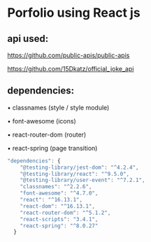 # Porfolio using React js

## api used:
https://github.com/public-apis/public-apis


https://github.com/15Dkatz/official_joke_api

## dependencies:
• classnames (style / style module)

• font-awesome (icons)

• react-router-dom (router)

• react-spring (page transition)

```javascript
"dependencies": {
    "@testing-library/jest-dom": "^4.2.4",
    "@testing-library/react": "^9.5.0",
    "@testing-library/user-event": "^7.2.1",
    "classnames": "^2.2.6",
    "font-awesome": "^4.7.0",
    "react": "^16.13.1",
    "react-dom": "^16.13.1",
    "react-router-dom": "^5.1.2",
    "react-scripts": "3.4.1",
    "react-spring": "^8.0.27"
  }
  ```